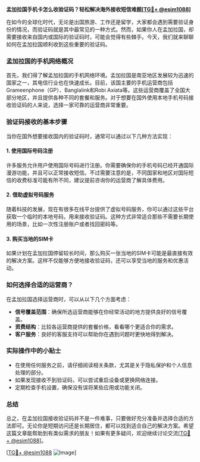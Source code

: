 **孟加拉国手机卡怎么收验证码？轻松解决海外接收短信难题[[TG💪+ @esim1088](https://t.me/s/esim1088)]**

在如今的全球化时代，无论是出国旅游、工作还是留学，大家都会遇到需要验证身份的情况，而验证码就是其中最常见的一种方式。然而，如果你人在孟加拉国，却需要接收来自国内或国际的验证码时，可能会觉得有些棘手。今天，我们就来聊聊如何在孟加拉国顺利收到这些重要的验证码。

### 孟加拉国的手机网络概况

首先，我们得了解孟加拉国的手机网络环境。孟加拉国是南亚地区发展较为迅速的国家之一，其电信行业也在快速成长。目前，该国主要的手机运营商包括Grameenphone（GP）、Banglalink和Robi Axiata等。这些运营商覆盖了全国大部分地区，并且提供各种不同的套餐和服务。对于想要在国外使用本地手机号码接收验证码的人来说，选择一家可靠的运营商非常重要。

### 验证码接收的基本步骤

当你在国外想要接收国内的验证码时，通常可以通过以下几种方法实现：

#### 1. 使用国际号码注册
许多服务允许用户使用国际号码进行注册。你需要确保你的手机号码已经开通国际漫游功能，并且可以正常接收短信。不过需要注意的是，不同国家和地区对国际短信的收费标准可能有所不同，建议提前咨询你的运营商了解具体费用。

#### 2. 借助虚拟号码服务
随着科技的发展，现在有很多在线平台提供了虚拟号码服务，你可以通过这些平台获取一个临时的本地号码，用来接收验证码。这种方式非常适合那些不需要长期使用的场景，比如一次性注册账户或者找回密码等。

#### 3. 购买当地的SIM卡
如果计划在孟加拉国停留较长时间，那么购买一张当地的SIM卡可能是最直接有效的解决方案。这样不仅能够方便地接收验证码，还可以享受当地的服务和优惠活动。

### 如何选择合适的运营商？

在孟加拉国选择运营商时，可以从以下几个方面考虑：

- **信号覆盖范围**：确保所选运营商能够在你经常活动的地方提供良好的信号覆盖。
- **资费结构**：比较各运营商提供的套餐价格，看看哪个更适合你的需求。
- **客户服务**：良好的客服支持可以帮助你在遇到问题时更快地得到解决。

### 实际操作中的小贴士

- 在使用任何服务之前，请仔细阅读相关条款，尤其是关于隐私保护和个人信息处理的部分。
- 如果发现接收不到验证码，可以尝试重启设备或更换网络连接。
- 定期检查手机设置，确保没有误将某些应用或功能关闭。

### 总结

总之，在孟加拉国接收验证码并不是一件难事，只要做好充分准备并选择合适的方法即可。无论你是短期访问还是长期居住，都可以找到适合自己的解决方案。希望这篇文章能帮助到有类似需求的朋友！如果有更多疑问，欢迎继续讨论交流[[TG💪+ @esim1088](https://t.me/s/esim1088)]。

[[TG💪+ @esim1088](https://t.me/s/esim1088) ![Image](https://i.postimg.cc/4NQfJmqS/Snipaste-2025-05-13-00-14-12.png)]